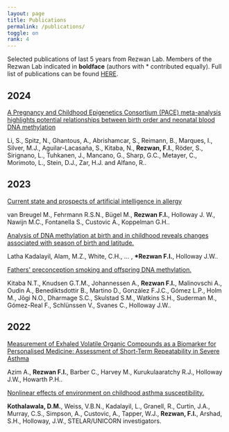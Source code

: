 ```yaml
---
layout: page
title: Publications
permalink: /publications/
toggle: on
rank: 4
---
```


Selected publications of last 5 years from Rezwan Lab. Members of the Rezwan Lab indicated in **boldface** (authors with \* contributed equally). Full list of publications can be found [HERE](https://orcid.org/0000-0001-9921-222X). <br>


## 2024

[A Pregnancy and Childhood Epigenetics Consortium (PACE) meta-analysis highlights potential relationships between birth order and neonatal blood DNA methylation](https://pubmed.ncbi.nlm.nih.gov/38195839/)

Li, S., Spitz, N., Ghantous, A., Abrishamcar, S., Reimann, B., Marques, I., Silver, M.J., Aguilar-Lacasaña, S., Kitaba, N., **Rezwan, F.I.**, Röder, S., Sirignano, L., Tuhkanen, J., Mancano, G., Sharp, G.C., Metayer, C., Morimoto, L., Stein, D.J., Zar, H.J. and Alfano, R..

## 2023

[Current state and prospects of artificial intelligence in allergy](https://doi.org/10.1038/s42003-023-05698-x)

van Breugel M., Fehrmann R.S.N., Bügel M., **Rezwan F.I.**, Holloway J. W., Nawijn M.C., Fontanella S., Custovic A., Koppelman G.H..

[Analysis of DNA methylation at birth and in childhood reveals changes associated with season of birth and latitude.](https://doi.org/10.1186/s13148-023-01542-5)

Latha Kadalayil, Alam, M.Z., White, C.H., ... , **\*Rezwan F.I.**, Holloway J.W..

[Fathers' preconception smoking and offspring DNA methylation.](https://doi.org/10.1101/2023.01.13.523912)

Kitaba N.T., Knudsen G.T.M., Johannessen A., **Rezwan F.I.**, Malinovschi A., Oudin A., Benediktsdottir B., Martino D., González F.J.C., Gómez L.P., Holm M., Jõgi N.O., Dharmage S.C., Skulstad S.M., Watkins S.H., Suderman M., Gómez-Real F., Schlünssen V., Svanes C., Holloway J.W..

## 2022

[Measurement of Exhaled Volatile Organic Compounds as a Biomarker for Personalised Medicine: Assessment of Short-Term Repeatability in Severe Asthma](https://doi.org/10.3390/jpm12101635)

Azim A., **Rezwan F.I.**, Barber C., Harvey M., Kurukulaaratchy R.J., Holloway J.W., Howarth P.H..

[Nonlinear effects of environment on childhood asthma susceptibility.](https://doi.org/10.1111/pai.13777)

**Kothalawala, D.M.**, Weiss, V.B.N., Kadalayil, L., Granell, R., Curtin, J.A., Murray, C.S., Simpson, A., Custovic, A., Tapper, W.J., **Rezwan, F.I.**, Arshad, S.H., Holloway, J.W., STELAR/UNICORN investigators. 